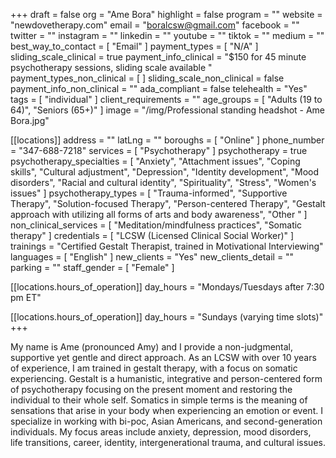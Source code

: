 +++
draft = false
org = "Ame Bora"
highlight = false
program = ""
website = "newdovetherapy.com"
email = "boralcsw@gmail.com"
facebook = ""
twitter = ""
instagram = ""
linkedin = ""
youtube = ""
tiktok = ""
medium = ""
best_way_to_contact = [ "Email" ]
payment_types = [ "N/A" ]
sliding_scale_clinical = true
payment_info_clinical = "$150 for 45 minute psychotherapy sessions, sliding scale available "
payment_types_non_clinical = [ ]
sliding_scale_non_clinical = false
payment_info_non_clinical = ""
ada_compliant = false
telehealth = "Yes"
tags = [ "individual" ]
client_requirements = ""
age_groups = [ "Adults (19 to 64)", "Seniors (65+)" ]
image = "/img/Professional standing headshot - Ame Bora.jpg"

[[locations]]
address = ""
latLng = ""
boroughs = [ "Online" ]
phone_number = "347-688-7218"
services = [ "Psychotherapy" ]
psychotherapy = true
psychotherapy_specialties = [
  "Anxiety",
  "Attachment issues",
  "Coping skills",
  "Cultural adjustment",
  "Depression",
  "Identity development",
  "Mood disorders",
  "Racial and cultural identity",
  "Spirituality",
  "Stress",
  "Women's issues"
]
psychotherapy_types = [
  "Trauma-informed",
  "Supportive Therapy",
  "Solution-focused Therapy",
  "Person-centered Therapy",
  "Gestalt approach with utilizing all forms of arts and body awareness",
  "Other "
]
non_clinical_services = [ "Meditation/mindfulness practices", "Somatic therapy" ]
credentials = [ "LCSW (Licensed Clinical Social Worker)" ]
trainings = "Certified Gestalt Therapist, trained in Motivational Interviewing"
languages = [ "English" ]
new_clients = "Yes"
new_clients_detail = ""
parking = ""
staff_gender = [ "Female" ]

  [[locations.hours_of_operation]]
  day_hours = "Mondays/Tuesdays after 7:30 pm ET"

  [[locations.hours_of_operation]]
  day_hours = "Sundays (varying time slots)"
+++

My name is Ame (pronounced Amy) and I provide a non-judgmental, supportive yet gentle and direct approach. As an LCSW with over 10 years of experience, I am trained in gestalt therapy, with a focus on somatic experiencing. Gestalt is a humanistic, integrative and person-centered form of psychotherapy focusing on the present moment and restoring the individual to their whole self. Somatics in simple terms is the meaning of sensations that arise in your body when experiencing an emotion or event.  I specialize in working with bi-poc, Asian Americans, and second-generation individuals. My focus areas include anxiety, depression, mood disorders, life transitions, career, identity, intergenerational trauma, and cultural issues. 

